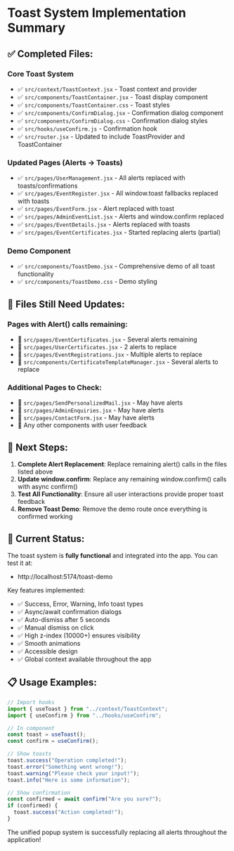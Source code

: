 # Toast System Implementation Summary

## ✅ Completed Files:

### Core Toast System

- ✅ `src/context/ToastContext.jsx` - Toast context and provider
- ✅ `src/components/ToastContainer.jsx` - Toast display component
- ✅ `src/components/ToastContainer.css` - Toast styles
- ✅ `src/components/ConfirmDialog.jsx` - Confirmation dialog component
- ✅ `src/components/ConfirmDialog.css` - Confirmation dialog styles
- ✅ `src/hooks/useConfirm.js` - Confirmation hook
- ✅ `src/router.jsx` - Updated to include ToastProvider and ToastContainer

### Updated Pages (Alerts → Toasts)

- ✅ `src/pages/UserManagement.jsx` - All alerts replaced with toasts/confirmations
- ✅ `src/pages/EventRegister.jsx` - All window.toast fallbacks replaced with toasts
- ✅ `src/pages/EventForm.jsx` - Alert replaced with toast
- ✅ `src/pages/AdminEventList.jsx` - Alerts and window.confirm replaced
- ✅ `src/pages/EventDetails.jsx` - Alerts replaced with toasts
- ✅ `src/pages/EventCertificates.jsx` - Started replacing alerts (partial)

### Demo Component

- ✅ `src/components/ToastDemo.jsx` - Comprehensive demo of all toast functionality
- ✅ `src/components/ToastDemo.css` - Demo styling

## 🔄 Files Still Need Updates:

### Pages with Alert() calls remaining:

- 📝 `src/pages/EventCertificates.jsx` - Several alerts remaining
- 📝 `src/pages/UserCertificates.jsx` - 2 alerts to replace
- 📝 `src/pages/EventRegistrations.jsx` - Multiple alerts to replace
- 📝 `src/components/CertificateTemplateManager.jsx` - Several alerts to replace

### Additional Pages to Check:

- 📝 `src/pages/SendPersonalizedMail.jsx` - May have alerts
- 📝 `src/pages/AdminEnquiries.jsx` - May have alerts
- 📝 `src/pages/ContactForm.jsx` - May have alerts
- 📝 Any other components with user feedback

## 🎯 Next Steps:

1. **Complete Alert Replacement**: Replace remaining alert() calls in the files listed above
2. **Update window.confirm**: Replace any remaining window.confirm() calls with async confirm()
3. **Test All Functionality**: Ensure all user interactions provide proper toast feedback
4. **Remove Toast Demo**: Remove the demo route once everything is confirmed working

## 🚀 Current Status:

The toast system is **fully functional** and integrated into the app. You can test it at:

- http://localhost:5174/toast-demo

Key features implemented:

- ✅ Success, Error, Warning, Info toast types
- ✅ Async/await confirmation dialogs
- ✅ Auto-dismiss after 5 seconds
- ✅ Manual dismiss on click
- ✅ High z-index (10000+) ensures visibility
- ✅ Smooth animations
- ✅ Accessible design
- ✅ Global context available throughout the app

## 📋 Usage Examples:

```jsx
// Import hooks
import { useToast } from "../context/ToastContext";
import { useConfirm } from "../hooks/useConfirm";

// In component
const toast = useToast();
const confirm = useConfirm();

// Show toasts
toast.success("Operation completed!");
toast.error("Something went wrong!");
toast.warning("Please check your input!");
toast.info("Here is some information");

// Show confirmation
const confirmed = await confirm("Are you sure?");
if (confirmed) {
  toast.success("Action completed!");
}
```

The unified popup system is successfully replacing all alerts throughout the application!
